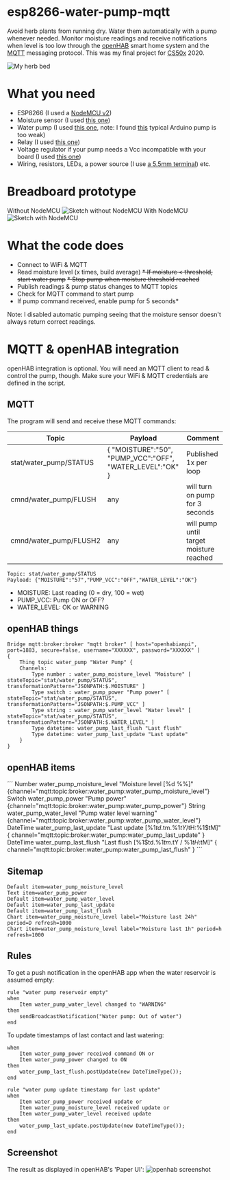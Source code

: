 # esp8266-water-pump-mqtt
Avoid herb plants from running dry. Water them automatically with a pump whenever needed. Monitor moisture readings and receive notifications when level is too low through the [openHAB](https://openhab.org) smart home system and the [MQTT](https://mqtt.org) messaging protocol. This was my final project for [CS50x](https://cs50.harvard.edu/x/) 2020.

![My herb bed](/images/herb_bed.jpg)

# What you need
* ESP8266 (I used a [NodeMCU v2](https://www.amazon.de/gp/product/B0754HWZSQ/ref=ppx_yo_dt_b_search_asin_title?ie=UTF8&psc=1))
* Moisture sensor (I used [this one](https://www.amazon.de/gp/product/B07CNRJN8W/ref=ppx_yo_dt_b_search_asin_title?ie=UTF8&psc=1))
* Water pump (I used [this one](https://www.amazon.de/dp/B001CV02U4/ref=pe_3044161_185740101_TE_item), note: I found [this](https://www.amazon.de/Homengineer-Tauchpumpe-Brunnen-Bew%C3%A4sserung-Raspberry/dp/B07PGQNKKC/) typical Arduino pump is too weak)
* Relay (I used [this one](https://www.amazon.de/gp/product/B07CNR7K9B/ref=ppx_yo_dt_b_search_asin_title?ie=UTF8&psc=1))
* Voltage regulator if your pump needs a Vcc incompatible with your board (I used [this one](https://www.amazon.de/DECARETA-Converter-Einstellbar-Wandler-MP1584EN/dp/B07QMCW2LY/ref=sr_1_3?dchild=1&qid=1614499324&sr=8-3))
* Wiring, resistors, LEDs, a power source (I use [a 5.5mm terminal](https://www.amazon.de/gp/product/B009PH1J5Y/ref=ppx_yo_dt_b_asin_title_o01_s00?ie=UTF8&psc=1)) etc.

# Breadboard prototype
Without NodeMCU
![Sketch without NodeMCU](/images/sketch_without_nodemcu.png)
With NodeMCU
![Sketch with NodeMCU](/images/sketch_with_nodemcu.png)

# What the code does
* Connect to WiFi & MQTT
* Read moisture level (x times, build average)
~~* If moisture < threshold, start water pump~~
~~* Stop pump when moisture threshold reached~~
* Publish readings & pump status changes to MQTT topics
* Check for MQTT command to start pump
* If pump command received, enable pump for 5 seconds*

Note: I disabled automatic pumping seeing that the moisture sensor doesn't always return correct readings.

# MQTT & openHAB integration
openHAB integration is optional. You will need an MQTT client to read & control the pump, though. Make sure your WiFi & MQTT credentials are defined in the script.

## MQTT
The program will send and receive these MQTT commands:

Topic | Payload | Comment
----- | ------- | --------
stat/water_pump/STATUS | { "MOISTURE":"50", "PUMP_VCC":"OFF", "WATER_LEVEL":"OK" } | Published 1x per loop
cmnd/water_pump/FLUSH | any | will turn on pump for 3 seconds
cmnd/water_pump/FLUSH2 | any | will pump until target moisture reached

```
Topic: stat/water_pump/STATUS
Payload: {"MOISTURE":"57","PUMP_VCC":"OFF","WATER_LEVEL":"OK"}
```
* MOISTURE: Last reading (0 = dry, 100 = wet)
* PUMP_VCC: Pump ON or OFF?
* WATER_LEVEL: OK or WARNING

## openHAB things
```
Bridge mqtt:broker:broker "mqtt broker" [ host="openhabianpi", port=1883, secure=false, username="XXXXXX", password="XXXXXX" ]
{
    Thing topic water_pump "Water Pump" {
    Channels:
        Type number : water_pump_moisture_level "Moisture" [ stateTopic="stat/water_pump/STATUS", transformationPattern="JSONPATH:$.MOISTURE" ]
        Type switch : water_pump_power "Pump power" [ stateTopic="stat/water_pump/STATUS", transformationPattern="JSONPATH:$.PUMP_VCC" ]
        Type string : water_pump_water_level "Water level" [ stateTopic="stat/water_pump/STATUS", transformationPattern="JSONPATH:$.WATER_LEVEL" ]
        Type datetime: water_pump_last_flush "Last flush"
        Type datetime: water_pump_last_update "Last update"
    }
}
```

## openHAB items
´´´
Number water_pump_moisture_level "Moisture level [%d %%]" {channel="mqtt:topic:broker:water_pump:water_pump_moisture_level"}
Switch water_pump_power "Pump power" {channel="mqtt:topic:broker:water_pump:water_pump_power"}
String water_pump_water_level "Pump water level warning" {channel="mqtt:topic:broker:water_pump:water_pump_water_level"}
DateTime water_pump_last_update "Last update [%1$td.%1$tm.%1$tY / %1$tH:%1$tM]" { channel="mqtt:topic:broker:water_pump:water_pump_last_update" }
DateTime water_pump_last_flush "Last flush [%1$td.%1$tm.%1$tY / %1$tH:%1$tM]" { channel="mqtt:topic:broker:water_pump:water_pump_last_flush" }
´´´

## Sitemap
```
Default item=water_pump_moisture_level
Text item=water_pump_power
Default item=water_pump_water_level
Default item=water_pump_last_update
Default item=water_pump_last_flush
Chart item=water_pump_moisture_level label="Moisture last 24h" period=D refresh=1000
Chart item=water_pump_moisture_level label="Moisture last 1h" period=h refresh=1000
```

## Rules
To get a push notification in the openHAB app when the water reservoir is assumed empty:
```
rule "water pump reservoir empty"
when
    Item water_pump_water_level changed to "WARNING"
then
    sendBroadcastNotification("Water pump: Out of water")
end
```
To update timestamps of last contact and last watering:
```rule "water pump update timestamp for last flush"
when
    Item water_pump_power received command ON or
    Item water_pump_power changed to ON
then
    water_pump_last_flush.postUpdate(new DateTimeType());
end

rule "water pump update timestamp for last update"
when
    Item water_pump_power received update or
    Item water_pump_moisture_level received update or
    Item water_pump_water_level received update
then
    water_pump_last_update.postUpdate(new DateTimeType());
end
```

## Screenshot
The result as displayed in openHAB's 'Paper UI':
![openhab screenshot](/images/openhab_screenshot.JPG)
